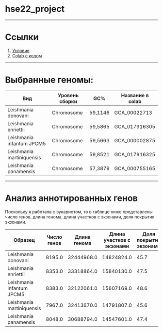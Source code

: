 # hse22_project

---
# Ссылки
1. [Условие](https://docs.google.com/document/d/1kU0Q6192Wc4tE080A2ZqZUFkjX7Ls_OVvc2gIDuKYx0/edit#)
2. [Colab с кодом](https://colab.research.google.com/drive/1Q11wzyHAOGKgjaSAz116XPAKo8KAybvd?usp=sharing)

---
# Выбранные геномы:

Вид | Уровень сборки | GC% | Название в colab
---|---|---|---
Leishmania donovani | Chromosome | 59,1146 | GCA_00022713
Leishmania enriettii | Chromosome | 59,5865 | GCA_017916305
Leishmania infantum JPCM5 | Chromosome | 59,5663 | GCA_000002875
Leishmania martiniquensis | Chromosome | 59,8521 | GCA_017916325
Leishmania panamensis |  Chromosome | 57,3879 | GCA_000755165

---
# Анализ аннотированных генов

Поскольку я работала с эукариотом, то в таблице ниже представлены число генов, длина генома, длина участков с экзонами, доля покрытия экзонами.

Образец | Число генов |	Длина генома | Длина участков с экзонами |	Доля покрытия экзонами
---|---|---|---|---
Leishmania donovani	| 8195.0	| 32444968.0	| 14824824.0	| 45.7
Leishmania enriettii| 8353.0	| 33318864.0	| 15840130.0	| 47.5
Leishmania infantum JPCM5 	| 8383.0	| 32122061.0	| 15607169.0	| 48.6
Leishmania martiniquensis	| 7967.0	| 32413670.0	| 14791807.0	| 45.6
Leishmania panamensis	| 8048.0	| 30688794.0	| 14547601.0	| 47.4




